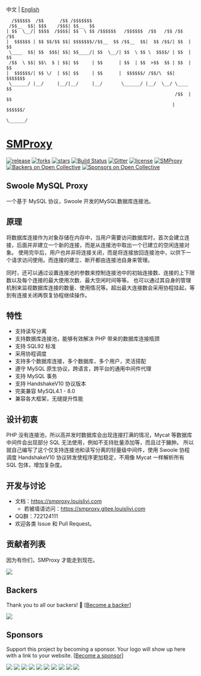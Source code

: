中文 | [English](./README-EN.md)
```
  /$$$$$$  /$$      /$$ /$$$$$$$
 /$$__  $$| $$$    /$$$| $$__  $$
| $$  \__/| $$$$  /$$$$| $$  \ $$ /$$$$$$   /$$$$$$  /$$   /$$ /$$   /$$
|  $$$$$$ | $$ $$/$$ $$| $$$$$$$//$$__  $$ /$$__  $$|  $$ /$$/| $$  | $$
 \____  $$| $$  $$$| $$| $$____/| $$  \__/| $$  \ $$ \  $$$$/ | $$  | $$
 /$$  \ $$| $$\  $ | $$| $$     | $$      | $$  | $$  >$$  $$ | $$  | $$
|  $$$$$$/| $$ \/  | $$| $$     | $$      |  $$$$$$/ /$$/\  $$|  $$$$$$$
 \______/ |__/     |__/|__/     |__/       \______/ |__/  \__/ \____  $$
                                                               /$$  | $$
                                                              |  $$$$$$/
                                                               \______/
```
# [SMProxy](https://smproxy.louislivi.com)

[![release](https://img.shields.io/github/release/louislivi/SMProxy.svg?style=popout-square)](https://github.com/louislivi/SMProxy/releases)
[![forks](https://img.shields.io/github/forks/louislivi/SMProxy.svg?style=popout-square)](https://github.com/louislivi/SMProxy/network/members)
[![stars](https://img.shields.io/github/stars/louislivi/SMProxy.svg?style=popout-square)](https://github.com/louislivi/SMProxy/stargazers)
[![Build Status](https://img.shields.io/travis/com/louislivi/SMProxy.svg?style=popout-square)](https://travis-ci.com/louislivi/SMProxy)
[![Gitter](https://img.shields.io/gitter/room/louislivi/SMproxy.svg?style=popout-square)](https://gitter.im/louislivi/SMproxy)
[![license](https://img.shields.io/github/license/louislivi/SMProxy.svg?style=popout-square)](https://github.com/louislivi/SMProxy/blob/master/LICENSE)
[![SMProxy](https://img.shields.io/badge/SMProxy-%F0%9F%92%97-pink.svg?style=popout-square)](https://github.com/louislivi/SMProxy)
[![Backers on Open Collective](https://opencollective.com/SMProxy/backers/badge.svg?style=popout-square)](#backers)
[![Sponsors on Open Collective](https://opencollective.com/SMProxy/sponsors/badge.svg?style=popout-square)](#sponsors)

## Swoole MySQL Proxy

一个基于 MySQL 协议，Swoole 开发的MySQL数据库连接池。

## 原理

将数据库连接作为对象存储在内存中，当用户需要访问数据库时，首次会建立连接，后面并非建立一个新的连接，而是从连接池中取出一个已建立的空闲连接对象。
使用完毕后，用户也并非将连接关闭，而是将连接放回连接池中，以供下一个请求访问使用。而连接的建立、断开都由连接池自身来管理。

同时，还可以通过设置连接池的参数来控制连接池中的初始连接数、连接的上下限数以及每个连接的最大使用次数、最大空闲时间等等。
也可以通过其自身的管理机制来监视数据库连接的数量、使用情况等。超出最大连接数会采用协程挂起，等到有连接关闭再恢复协程继续操作。

## 特性

- 支持读写分离
- 支持数据库连接池，能够有效解决 PHP 带来的数据库连接瓶颈
- 支持 SQL92 标准
- 采用协程调度
- 支持多个数据库连接，多个数据库，多个用户，灵活搭配
- 遵守 MySQL 原生协议，跨语言，跨平台的通用中间件代理
- 支持 MySQL 事务
- 支持 HandshakeV10 协议版本
- 完美兼容 MySQL4.1 - 8.0
- 兼容各大框架，无缝提升性能

## 设计初衷

PHP 没有连接池，所以高并发时数据库会出现连接打满的情况，Mycat 等数据库中间件会出现部分 SQL 无法使用，例如不支持批量添加等，而且过于臃肿。
所以就自己编写了这个仅支持连接池和读写分离的轻量级中间件，使用 Swoole 协程调度 HandshakeV10 协议转发使程序更加稳定，不用像 Mycat 一样解析所有 SQL 包体，增加复杂度。

## 开发与讨论
- 文档：<https://smproxy.louislivi.com>
    - 若被墙请访问：<https://smproxy.gitee.louislivi.com>
- QQ群：722124111
- 欢迎各类 Issue 和 Pull Request。

## 贡献者列表

因为有你们，SMProxy 才能走到现在。

<a href="https://github.com/louislivi/SMProxy/graphs/contributors"><img src="https://opencollective.com/SMProxy/contributors.svg?width=890&button=false" /></a>

## Backers

Thank you to all our backers! 🙏 [[Become a backer](https://opencollective.com/SMProxy#backer)]

<a href="https://opencollective.com/SMProxy#backers" target="_blank"><img src="https://opencollective.com/SMProxy/backers.svg?width=890"></a>

## Sponsors

Support this project by becoming a sponsor. Your logo will show up here with a link to your website. [[Become a sponsor](https://opencollective.com/SMProxy#sponsor)]

<a href="https://opencollective.com/SMProxy/sponsor/0/website" target="_blank"><img src="https://opencollective.com/SMProxy/sponsor/0/avatar.svg"></a>
<a href="https://opencollective.com/SMProxy/sponsor/1/website" target="_blank"><img src="https://opencollective.com/SMProxy/sponsor/1/avatar.svg"></a>
<a href="https://opencollective.com/SMProxy/sponsor/2/website" target="_blank"><img src="https://opencollective.com/SMProxy/sponsor/2/avatar.svg"></a>
<a href="https://opencollective.com/SMProxy/sponsor/3/website" target="_blank"><img src="https://opencollective.com/SMProxy/sponsor/3/avatar.svg"></a>
<a href="https://opencollective.com/SMProxy/sponsor/4/website" target="_blank"><img src="https://opencollective.com/SMProxy/sponsor/4/avatar.svg"></a>
<a href="https://opencollective.com/SMProxy/sponsor/5/website" target="_blank"><img src="https://opencollective.com/SMProxy/sponsor/5/avatar.svg"></a>
<a href="https://opencollective.com/SMProxy/sponsor/6/website" target="_blank"><img src="https://opencollective.com/SMProxy/sponsor/6/avatar.svg"></a>
<a href="https://opencollective.com/SMProxy/sponsor/7/website" target="_blank"><img src="https://opencollective.com/SMProxy/sponsor/7/avatar.svg"></a>
<a href="https://opencollective.com/SMProxy/sponsor/8/website" target="_blank"><img src="https://opencollective.com/SMProxy/sponsor/8/avatar.svg"></a>
<a href="https://opencollective.com/SMProxy/sponsor/9/website" target="_blank"><img src="https://opencollective.com/SMProxy/sponsor/9/avatar.svg"></a>
